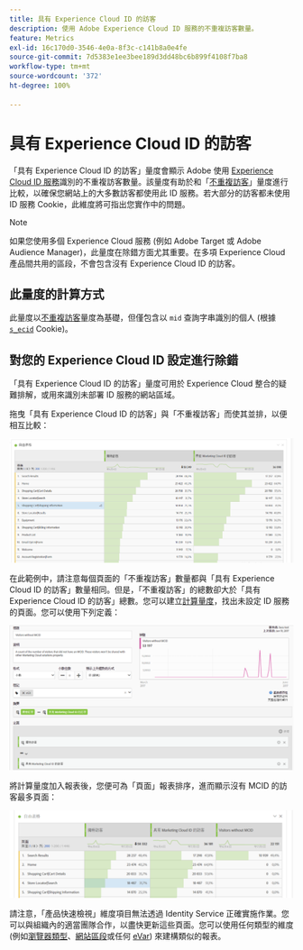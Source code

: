 ```yaml
---
title: 具有 Experience Cloud ID 的訪客
description: 使用 Adobe Experience Cloud ID 服務的不重複訪客數量。
feature: Metrics
exl-id: 16c170d0-3546-4e0a-8f3c-c141b8a0e4fe
source-git-commit: 7d5383e1ee3bee189d3dd48bc6b899f4108f7ba8
workflow-type: tm+mt
source-wordcount: '372'
ht-degree: 100%

---
```


# 具有 Experience Cloud ID 的訪客

「具有 Experience Cloud ID 的訪客」量度會顯示 Adobe 使用 [Experience Cloud ID 服務](https://experienceleague.adobe.com/docs/id-service/using/home.html?lang=zh-Hant)識別的不重複訪客數量。該量度有助於和「[不重複訪客](unique-visitors.md)」量度進行比較，以確保您網站上的大多數訪客都使用此 ID 服務。若大部分的訪客都未使用 ID 服務 Cookie，此維度將可指出您實作中的問題。

>[!NOTE]
>
>如果您使用多個 Experience Cloud 服務 (例如 Adobe Target 或 Adobe Audience Manager)，此量度在除錯方面尤其重要。在多項 Experience Cloud 產品間共用的區段，不會包含沒有 Experience Cloud ID 的訪客。

## 此量度的計算方式

此量度以[不重複訪客](unique-visitors.md)量度為基礎，但僅包含以 `mid` 查詢字串識別的個人 (根據 [`s_ecid`](https://experienceleague.adobe.com/docs/core-services/interface/ec-cookies/cookies-analytics.html?lang=zh-Hant) Cookie)。

## 對您的 Experience Cloud ID 設定進行除錯

「具有 Experience Cloud ID 的訪客」量度可用於 Experience Cloud 整合的疑難排解，或用來識別未部署 ID 服務的網站區域。

拖曳「具有 Experience Cloud ID 的訪客」與「不重複訪客」而使其並排，以便相互比較：

![不重複訪客的比較](assets/metric-mcvid1.png)

在此範例中，請注意每個頁面的「不重複訪客」數量都與「具有 Experience Cloud ID 的訪客」數量相同。但是，「不重複訪客」的總數卻大於「具有 Experience Cloud ID 的訪客」總數。您可以建立[計算量度](../c-calcmetrics/cm-overview.md)，找出未設定 ID 服務的頁面。您可以使用下列定義：

![計算量度定義](assets/metric-mcvid2.png)

將計算量度加入報表後，您便可為「頁面」報表排序，進而顯示沒有 MCID 的訪客最多頁面：

![無 ID 服務的頁面](assets/metric-mcvid3.png)

請注意，「產品快速檢視」維度項目無法透過 Identity Service 正確實施作業。您可以與組織內的適當團隊合作，以盡快更新這些頁面。您可以使用任何類型的維度 (例如[瀏覽器類型](../dimensions/browser-type.md)、[網站區段](../dimensions/site-section.md)或任何 [eVar](../dimensions/evar.md)) 來建構類似的報表。

